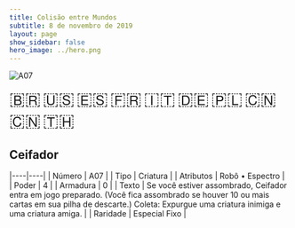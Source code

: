 ```yaml
---
title: Colisão entre Mundos
subtitle: 8 de novembro de 2019
layout: page
show_sidebar: false
hero_image: ../hero.png
---
```


![A07](https://cdn.keyforgegame.com/media/card_front/pt/453_A07_7CPMJ6WMGP9J_pt.png)

<span title="Português" style="font-size: 32px;cursor: pointer;" onclick="javascript:document.querySelector('img[alt=\'A07\']').src=document.querySelector('img[alt=\'A07\']').src.replace(/card_front\/[^/]+/, 'card_front/pt').replace(/_[^/.0-9]+\.png/, '_pt.png')">🇧🇷</span>
<span title="English" style="font-size: 32px;cursor: pointer;" onclick="javascript:document.querySelector('img[alt=\'A07\']').src=document.querySelector('img[alt=\'A07\']').src.replace(/card_front\/[^/]+/, 'card_front/en').replace(/_[^/.0-9]+\.png/, '_en.png')">🇺🇸</span>
<span title="Español" style="font-size: 32px;cursor: pointer;" onclick="javascript:document.querySelector('img[alt=\'A07\']').src=document.querySelector('img[alt=\'A07\']').src.replace(/card_front\/[^/]+/, 'card_front/es').replace(/_[^/.0-9]+\.png/, '_es.png')">🇪🇸</span>
<span title="Français" style="font-size: 32px;cursor: pointer;" onclick="javascript:document.querySelector('img[alt=\'A07\']').src=document.querySelector('img[alt=\'A07\']').src.replace(/card_front\/[^/]+/, 'card_front/fr').replace(/_[^/.0-9]+\.png/, '_fr.png')">🇫🇷</span>
<span title="Italiano" style="font-size: 32px;cursor: pointer;" onclick="javascript:document.querySelector('img[alt=\'A07\']').src=document.querySelector('img[alt=\'A07\']').src.replace(/card_front\/[^/]+/, 'card_front/it').replace(/_[^/.0-9]+\.png/, '_it.png')">🇮🇹</span>
<span title="Deutsche" style="font-size: 32px;cursor: pointer;" onclick="javascript:document.querySelector('img[alt=\'A07\']').src=document.querySelector('img[alt=\'A07\']').src.replace(/card_front\/[^/]+/, 'card_front/de').replace(/_[^/.0-9]+\.png/, '_de.png')">🇩🇪</span>
<span title="Polskie" style="font-size: 32px;cursor: pointer;" onclick="javascript:document.querySelector('img[alt=\'A07\']').src=document.querySelector('img[alt=\'A07\']').src.replace(/card_front\/[^/]+/, 'card_front/pl').replace(/_[^/.0-9]+\.png/, '_pl.png')">🇵🇱</span>
<span title="简体中文" style="font-size: 32px;cursor: pointer;" onclick="javascript:document.querySelector('img[alt=\'A07\']').src=document.querySelector('img[alt=\'A07\']').src.replace(/card_front\/[^/]+/, 'card_front/zh-hans').replace(/_[^/.0-9]+\.png/, '_zh-hans.png')">🇨🇳</span>
<span title="繁體中文" style="font-size: 32px;cursor: pointer;" onclick="javascript:document.querySelector('img[alt=\'A07\']').src=document.querySelector('img[alt=\'A07\']').src.replace(/card_front\/[^/]+/, 'card_front/zh-hant').replace(/_[^/.0-9]+\.png/, '_zh-hant.png')">🇨🇳</span>
<span title="ไทย" style="font-size: 32px;cursor: pointer;" onclick="javascript:document.querySelector('img[alt=\'A07\']').src=document.querySelector('img[alt=\'A07\']').src.replace(/card_front\/[^/]+/, 'card_front/th').replace(/_[^/.0-9]+\.png/, '_th.png')">🇹🇭</span>

## Ceifador

|----|----|
| Número | A07 |
| Tipo | Criatura |
| Atributos | Robô • Espectro |
| Poder | 4 |
| Armadura | 0 |
| Texto | Se você estiver assombrado, Ceifador entra em jogo preparado. (Você fica assombrado  se houver 10 ou mais cartas em sua pilha  de descarte.) Coleta: Expurgue uma criatura inimiga e uma criatura amiga. |
| Raridade | Especial Fixo |
